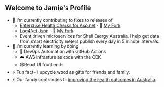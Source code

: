 ## Welcome to Jamie's Profile

- 🔭 I’m currently contributing to fixes to releases of
  - [Enterprise Health Checks for Asp.net](https://github.com/Xabaril/AspNetCore.Diagnostics.HealthChecks) - 🍴 [My Fork](https://github.com/Jamie-Clayton/AspNetCore.Diagnostics.HealthChecks)
  - [Log4Net Json](https://gitlab.com/gdziadkiewicz/log4net.Ext.Json) - 🍴 [My Fork](https://github.com/Jamie-Clayton/log4net.ext.json)
  - Event driven microservices for Shell Energy Australia. I help get data from smart electricity meters publish every day in 5 minute intervals.
- 🌱 I’m currently learning by doing
  - 🚀 DevOps Automation with GitHub Actions
  - ☁️ AWS infrasture as code with the CDK
  - 🕸️React UI front ends
- ⚡ Fun fact - I upcycle wood as gifts for friends and family.
- ⚡ Our family contributes to [improving the health outcomes in Australia](https://tedxbrisbane.com.au/our-talks/amanda-clayton/).
